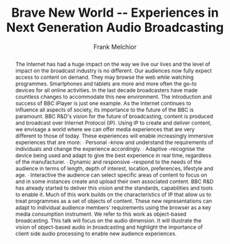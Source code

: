 --- 
  title: "Brave New World -- Experiences in Next Generation Audio Broadcasting" 
  abstract: "The Internet has had a huge impact on the way we live our lives and the level of impact on the broadcast industry is no different. Our audiences now fully expect access to content on demand. They may browse the web while watching programmes. Smartphones and tablets are more and more often the go-to devices for all online activities. In the last decade broadcasters have made countless changes to accommodate this new environment. The introduction and success of BBC iPlayer is just one example. As the Internet continues to influence all aspects of society, its importance to the future of the BBC is paramount. BBC R&D's vision for the future of broadcasting, content is produced and broadcast over Internet Protocol (IP). Using IP to create and deliver content, we envisage a world where we can offer media experiences that are very different to those of today. These experiences will enable increasingly immersive experiences that are more: ∙ Personal -know and understand the requirements of individuals and change the experience accordingly. ∙ Adaptive -recognise the device being used and adapt to give the best experience in real time, regardless of the manufacturer. ∙ Dynamic and responsive -respond to the needs of the audience in terms of length, depth of interest, location, preferences, lifestyle and age. ∙ Interactive the audience can select specific areas of content to focus on and in some instances create and upload their own associated content. BBC R&D has already started to deliver this vision and the standards, capabilities and tools to enable it. Much of this work builds on the characteristics of IP that allow us to treat programmes as a set of objects of content. These new representations can adapt to individual audience members' requirements using the browser as a key media consumption instrument. We refer to this work as object-based broadcasting. This talk will focus on the audio dimension. It will illustrate the vision of object-based audio in broadcasting and highlight the importance of client side audio processing to enable new audience experiences." 
  address: "Atlanta, Georgia" 
  author: "Frank Melchior" 
  booktitle: "Proceedings of the International Web Audio Conference" 
  editor: "Jason Freeman, Alexander Lerch, Matthew Paradis" 
  month: "Proceedings of the International Web Audio Conference"
  pages: "2016" 
  publisher: "Georgia Tech" 
  series: "WAC '16"
  type: "Keynote"  
  year: "2016" 
  id: "2016_EA_KN2" 
  tags: year2016
  media: https://smartech.gatech.edu/bitstream/handle/1853/54674/BraveNewWorld_videostream.html?sequence=9&isAllowed=y 
  pdflink: /_data/papers/pdf/2016/2016_KN2.pdf
  ISSN: 2663-5844
---